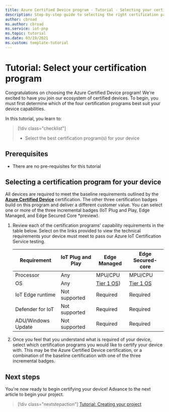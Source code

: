 ```yaml
---
title: Azure Certified Device program - Tutorial - Selecting your certification program
description: Step-by-step guide to selecting the right certification programs for your device
author: cbroad
ms.author: cbroad
ms.service: iot-pnp
ms.topic: tutorial
ms.date: 03/19/2021
ms.custom: template-tutorial 
---
```


# Tutorial: Select your certification program

Congratulations on choosing the Azure Certified Device program! We're excited to have you join our ecosystem of certified devices. To begin, you must first determine which of the four certification programs best suit your device capabilities.

In this tutorial, you learn to:

> [!div class="checklist"]
> * Select the best certification program(s) for your device

## Prerequisites

- There are no pre-requisites for this tutorial

## Selecting a certification program for your device

All devices are required to meet the baseline requirements outlined by the [**Azure Certified Device**](./program-requirements-azure-certified-device.md) certification. The other three certification badges build on this program and deliver a different customer value. You can select one or more of the three incremental badges (IoT Plug and Play, Edge Managed, and Edge Secured Core *preview).

1. Review each of the certification programs' capability requirements in the table below. Select on the links provided to view the technical requirements your device must meet to pass our Azure IoT Certification Service testing.

    |Requirement|IoT Plug and Play|Edge Managed|Edge Secured-core|
    ---|---|---|---
    | Processor | Any|MPU/CPU|MPU/CPU|
    | OS | Any|[Tier 1 OS](../iot-edge/support.md?view=iotedge-2018-06))|[Tier 1 OS](../iot-edge/support.md?view=iotedge-2018-06)|
    | IoT Edge runtime | Not supported |Required|Required|
    | Defender for IoT | Not supported|Required|Required|
    | ADU/Windows Update | Not supported|Required|Required|

1. Once you feel that you understand what is required of your device, select which certification programs you would like to certify your device with. This may be the Azure Certified Device certification, or a combination of the baseline certification with one of the three incremental badges. 

## Next steps

You're now ready to begin certifying your device! Advance to the next article to begin your project.
> [!div class="nextstepaction"]
>[Tutorial: Creating your project](tutorial-01-creating-your-project.md)
